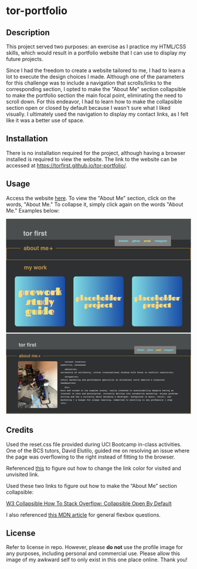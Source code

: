 # tor-portfolio

## Description

This project served two purposes: an exercise as I practice my HTML/CSS skills, which would result in a portfolio website that I can use to display my future projects.

Since I had the freedom to create a website tailored to me, I had to learn a lot to execute the design choices I made. Although one of the parameters for this challenge was to include a navigation that scrolls/links to the corresponding section, I opted to make the "About Me" section collapsible to make the portfolio section the main focal point, eliminating the need to scroll down. For this endeavor, I  had to learn how to make the collapsible section open or closed by default because I wasn't sure what I liked visually. I ultimately used the navigation to display my contact links, as I felt like it was a better use of space.

## Installation

There is no installation required for the project, although having a browser installed is required to view the website. The link to the website can be accessed at https://torfirst.github.io/tor-portfolio/.

## Usage

Access the website [here](https://torfirst.github.io/tor-portfolio/). To view the "About Me" section, click on the words, "About Me." To collapse it, simply click again on the words "About Me." Examples below:

![screenshot of the website with the "About Me" section collapsed](./assets/images/Collapsed.png) 
![screenshot of the website with the "About Me" section open](./assets/images/Open.png)

## Credits

Used the reset.css file provided during UCI Bootcamp in-class activities. One of the BCS tutors, David Elutilo, guided me on resolving an issue where the page was overflowing to the right instead of fitting to the browser.

Referenced [this](https://www.w3schools.com/css/css_link.asp) to figure out how to change the link color for visited and unvisited link.

Used these two links to figure out how to make the “About Me” section collapsible:

[W3 Collapsible How To ](https://www.w3schools.com/howto/howto_js_collapsible.asp)
[Stack Overflow: Collapsible Open By Default](https://stackoverflow.com/questions/52183364/javascript-collapsible-panel-open-by-default)

I also referenced [this MDN article](https://developer.mozilla.org/en-US/docs/Web/CSS/CSS_flexible_box_layout/Basic_concepts_of_flexbox) for general flexbox questions.

## License

Refer to license in repo. However, please **do not** use the profile image for any purposes, including personal and commercial use. Please allow this image of my awkward self to only exist in this one place online. Thank you!

